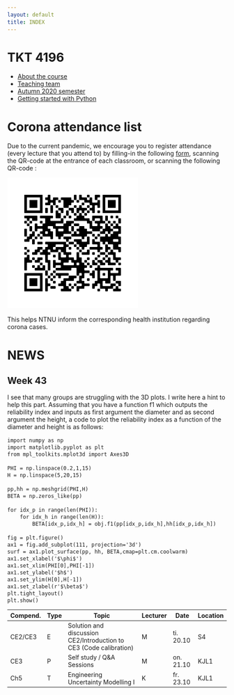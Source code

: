 ```yaml
---
layout: default
title: INDEX
---
```


# TKT 4196

- [About the course](about)
- [Teaching team](team)
- [Autumn 2020 semester](fall2020)
- [Getting started with Python](py_guide)


# Corona attendance list
Due to the current pandemic, we encourage you to register attendance (every lecture that you attend to) by filling-in the following [form](https://forms.gle/Pn1Ar67fCja78CsP9), scanning the QR-code at the entrance of each classroom, or scanning the following QR-code :

![alt text](https://github.com/Jorgemendozaesp/TKT4196-CourseMaterial/blob/master/QR%20Code%20-%20Corona%20form.png?raw=true)

This helps NTNU inform the corresponding health institution regarding corona cases. 

# NEWS
## Week 43

I see that many groups are struggling with the 3D plots. I write here a hint to help this part. Assuming that you have a function f1 which outputs the reliability index and inputs as first argument the diameter and as second argument the height, a code to plot the reliability index as a function of the diameter and height is as follows:

```
import numpy as np
import matplotlib.pyplot as plt
from mpl_toolkits.mplot3d import Axes3D

PHI = np.linspace(0.2,1,15)
H = np.linspace(5,20,15)

pp,hh = np.meshgrid(PHI,H)
BETA = np.zeros_like(pp)

for idx_p in range(len(PHI)):
    for idx_h in range(len(H)):
        BETA[idx_p,idx_h] = obj.f1(pp[idx_p,idx_h],hh[idx_p,idx_h])
        
fig = plt.figure()
ax1 = fig.add_subplot(111, projection='3d')
surf = ax1.plot_surface(pp, hh, BETA,cmap=plt.cm.coolwarm)
ax1.set_xlabel('$\phi$')
ax1.set_xlim(PHI[0],PHI[-1])
ax1.set_ylabel('$h$')
ax1.set_ylim(H[0],H[-1])
ax1.set_zlabel(r'$\beta$')
plt.tight_layout()
plt.show()
```

| Compend. | Type |     Topic                                                 |	Lecturer |	Date       | Location |
|----------|------|-----------------------------------------------------------|----------|-------------|----------|
| CE2/CE3  | E    |Solution and discussion CE2/Introduction to CE3 (Code calibration)|	  M 	   | ti. 20.10	 |  S4      |
|  CE3     | P    |     Self study / Q&A Sessions                             |   M      | on. 21.10	 |  KJL1    |
|  Ch5     | T    |  Engineering Uncertainty Modelling I                      |   K      | fr. 23.10   |	KJL1    |
